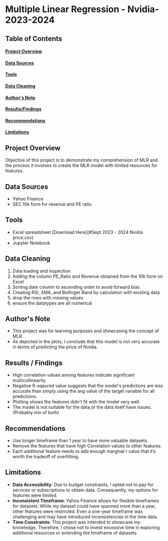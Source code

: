 # Multiple Linear Regression - Nvidia-2023-2024


## Table of Contents
#### [Project Overview](#Project-Overview)
#### [Data Sources](#Data-sources)
#### [Tools](#Tools)
#### [Data Cleaning](#Data-Cleaning)
#### [Author's Note](#Author's-Note)
#### [Results/Findings](#Results/Findings)
#### [Recommendations](#Recommendations)
#### [Limitations](#Limitations)

## Project Overview
Objective of this project is to demonstrate my comprehension of MLR and the process it involves to create the MLR model with limited resources for features.

## Data Sources
- Yahoo Finance
- SEC 10k form for revenue and PE ratio

## Tools
- Excel spreadsheet [Download Here](#Sept 2023 - 2024 Nvidia price.csv)
- Jupyter Notebook

## Data Cleaning
1. Data loading and inspection
2. Adding the column PE_Ratio and Revenue obtained from the 10k form on Excel
3. Sorting date column to ascending order to avoid forward bias
4. Creating RSI, SMA, and Bollinger Band by calculation with existing data
5. drop the rows with missing values
6. ensure the datatypes are all numerical

## Author's Note
- This project was for learning purposes and showcasing the concept of MLR.
- As depicted in the plots, I conclude that this model is not very accurate in terms of predicting the price of Nvidia.
  
## Results / Findings
- High correlation values among features indicate significant multicollinearity.
- Negative R-sqaured value suggests that the model's predictions are less accurate than
simply using the avg value of the target variable for all predictions.
- Plotting shows the features didn't fit with the model very well.
- The model is not suitable for the data,or the data itself have issues. (Probably mix of both)

## Recommendations
- Use longer timeframe than 1 year to have more valuable datasets.
- Remove the features that have high Correlation values to other features.
- Each additional feature needs to add enough marginal r value that it’s worth the tradeoff of overfitting.

## Limitations
- **Data Accessibility**: Due to budget constraints, I opted not to pay for services or subscriptions to obtain data. Consequently, my options for features were limited.
- **Inconsistent Timeframe**: Yahoo Finance allows for flexible timeframes for datasets. While my dataset could have spanned more than a year, other features were restricted. Even a one-year timeframe was challenging and may have introduced inconsistencies in the time data.
- **Time Constraints**: This project was intended to showcase my knowledge. Therefore, I chose not to invest excessive time in exploring additional resources or extending the timeframe of datasets.
